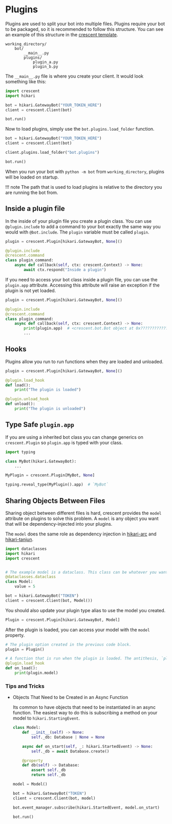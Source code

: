 # Plugins

Plugins are used to split your bot into multiple files. Plugins require your bot to be
packaged, so it is recommended to follow this structure. You can see an example of this
structure in the [crescent template](https://github.com/hikari-crescent/template).

```
working_directory/
    bot/
        __main__.py
        plugins/
            plugin_a.py
            plugin_b.py
```

The `__main__.py` file is where you create your client. It would look something
like this:

```python
import crescent
import hikari

bot = hikari.GatewayBot("YOUR_TOKEN_HERE")
client = crescent.Client(bot)

bot.run()
```

Now to load plugins, simply use the `bot.plugins.load_folder` function.

```python
bot = hikari.GatewayBot("YOUR_TOKEN_HERE")
client = crescent.Client(bot)

client.plugins.load_folder("bot.plugins")

bot.run()
```

When you run your bot with `python -m bot` from `working_directory`, plugins
will be loaded on startup.

!!! note
     The path that is used to load plugins is relative to the directory
     you are running the bot from.

## Inside a plugin file

In the inside of your plugin file you create a plugin class. You can use
`@plugin.include` to add a command to your bot exactly the same way you
would with `@bot.include`. The `plugin` variable must be called `plugin`.

```python
plugin = crescent.Plugin[hikari.GatewayBot, None]()

@plugin.include
@crescent.command
class plugin_command:
    async def callback(self, ctx: crescent.Context) -> None:
        await ctx.respond("Inside a plugin")
```

If you need to access your bot class inside a plugin file, you can use the
`plugin.app` attribute. Accessing this attribute will raise an exception if
the plugin is not yet loaded.

```python
plugin = crescent.Plugin[hikari.GatewayBot, None]()

@plugin.include
@crescent.command
class plugin_command:
    async def callback(self, ctx: crescent.Context) -> None:
        print(plugin.app)  # <crescent.bot.Bot object at 0x????????????>
        ...
```

## Hooks

Plugins allow you run to run functions when they are loaded and unloaded.

```python
plugin = crescent.Plugin[hikari.GatewayBot, None]()

@plugin.load_hook
def load():
    print("The plugin is loaded")

@plugin.unload_hook
def unload():
    print("The plugin is unloaded")
```


## Type Safe `plugin.app`

If you are using a inherited bot class you can change generics on `crescent.Plugin` so
`plugin.app` is typed with your class.

```python
import typing

class MyBot(hikari.GatewayBot):
    ...

MyPlugin = crescent.Plugin[MyBot, None]

typing.reveal_type(MyPlugin().app)  # `MyBot`
```
## Sharing Objects Between Files

Sharing object between different files is hard, crescent provides the `model` attribute on plugins to solve this problem.
A `model` is any object you want that will be dependency-injected into your plugins.

The `model` does the same role as dependency injection in [hikari-arc](https://github.com/hypergonial/hikari-arc) and [hikari-tanjun](https://github.com/FasterSpeeding/Tanjun).

```python
import dataclasses
import hikari
import crescent


# The example model is a dataclass. This class can be whatever you want.
@dataclasses.dataclass
class Model:
    value = 5

bot = hikari.GatewayBot("TOKEN")
client = crescent.Client(bot, Model())
```

You should also update your plugin type alias to use the model you created.

```python
Plugin = crescent.Plugin[hikari.GatewayBot, Model]
```

After the plugin is loaded, you can access your model with the `model` property.

```python
# The plugin option created in the previous code block.
plugin = Plugin()

# A function that is run when the plugin is loaded. The antithesis, `plugin.unload_hook`, also exists.
@plugin.load_hook
def on_load():
    print(plugin.model)
```

### Tips and Tricks
- Objects That Need to be Created in an Async Function

    Its common to have objects that need to be instantiated in an async function.
    The easiest way to do this is subscribing a method on your model to `hikari.StartingEvent`.

    ```python
    class Model:
        def __init__(self) -> None:
            self._db: Database | None = None

        async def on_start(self, _: hikari.StartedEvent) -> None:
            self._db = await Database.create()

        @property
        def db(self) -> Database:
            assert self._db
            return self._db

    model = Model()

    bot = hikari.GatewayBot("TOKEN")
    client = crescent.Client(bot, model)

    bot.event_manager.subscribe(hikari.StartedEvent, model.on_start)

    bot.run()
    ```
